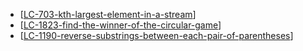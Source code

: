 - [[LC-703-kth-largest-element-in-a-stream]]
- [[LC-1823-find-the-winner-of-the-circular-game]]
- [[LC-1190-reverse-substrings-between-each-pair-of-parentheses]]

[//begin]: # "Autogenerated link references for markdown compatibility"
[LC-703-kth-largest-element-in-a-stream]: <../data structures/trees/competitive/LC-703-kth-largest-element-in-a-stream> "LC-703-kth-largest-element-in-a-stream"
[LC-1823-find-the-winner-of-the-circular-game]: <../data structures/ash/competitive/LC-1823-find-the-winner-of-the-circular-game> "LC-1823-find-the-winner-of-the-circular-game"
[LC-1190-reverse-substrings-between-each-pair-of-parentheses]: <../data structures/ash/competitive/LC-1190-reverse-substrings-between-each-pair-of-parentheses> "LC-1190-reverse-substrings-between-each-pair-of-parentheses"
[//end]: # "Autogenerated link references"